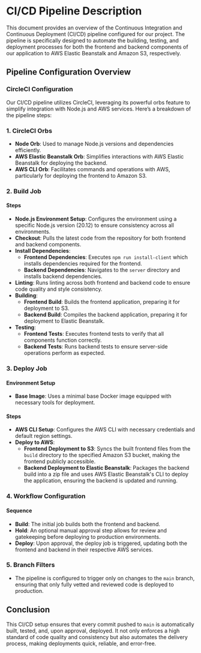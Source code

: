 # CI/CD Pipeline Description

This document provides an overview of the Continuous Integration and Continuous Deployment (CI/CD) pipeline configured for our project. The pipeline is specifically designed to automate the building, testing, and deployment processes for both the frontend and backend components of our application to AWS Elastic Beanstalk and Amazon S3, respectively.

## Pipeline Configuration Overview

### CircleCI Configuration

Our CI/CD pipeline utilizes CircleCI, leveraging its powerful orbs feature to simplify integration with Node.js and AWS services. Here’s a breakdown of the pipeline steps:

### 1. CircleCI Orbs

- **Node Orb**: Used to manage Node.js versions and dependencies efficiently.
- **AWS Elastic Beanstalk Orb**: Simplifies interactions with AWS Elastic Beanstalk for deploying the backend.
- **AWS CLI Orb**: Facilitates commands and operations with AWS, particularly for deploying the frontend to Amazon S3.

### 2. Build Job

#### Steps

- **Node.js Environment Setup**: Configures the environment using a specific Node.js version (20.12) to ensure consistency across all environments.
- **Checkout**: Pulls the latest code from the repository for both frontend and backend components.
- **Install Dependencies**:
  - **Frontend Dependencies**: Executes `npm run install-client` which installs dependencies required for the frontend.
  - **Backend Dependencies**: Navigates to the `server` directory and installs backend dependencies.
- **Linting**: Runs linting across both frontend and backend code to ensure code quality and style consistency.
- **Building**:
  - **Frontend Build**: Builds the frontend application, preparing it for deployment to S3.
  - **Backend Build**: Compiles the backend application, preparing it for deployment to Elastic Beanstalk.
- **Testing**:
  - **Frontend Tests**: Executes frontend tests to verify that all components function correctly.
  - **Backend Tests**: Runs backend tests to ensure server-side operations perform as expected.

### 3. Deploy Job

#### Environment Setup

- **Base Image**: Uses a minimal base Docker image equipped with necessary tools for deployment.

#### Steps

- **AWS CLI Setup**: Configures the AWS CLI with necessary credentials and default region settings.
- **Deploy to AWS**:
  - **Frontend Deployment to S3**: Syncs the built frontend files from the `build` directory to the specified Amazon S3 bucket, making the frontend publicly accessible.
  - **Backend Deployment to Elastic Beanstalk**: Packages the backend build into a zip file and uses AWS Elastic Beanstalk's CLI to deploy the application, ensuring the backend is updated and running.

### 4. Workflow Configuration

#### Sequence

- **Build**: The initial job builds both the frontend and backend.
- **Hold**: An optional manual approval step allows for review and gatekeeping before deploying to production environments.
- **Deploy**: Upon approval, the deploy job is triggered, updating both the frontend and backend in their respective AWS services.

### 5. Branch Filters

- The pipeline is configured to trigger only on changes to the `main` branch, ensuring that only fully vetted and reviewed code is deployed to production.

## Conclusion

This CI/CD setup ensures that every commit pushed to `main` is automatically built, tested, and, upon approval, deployed. It not only enforces a high standard of code quality and consistency but also automates the delivery process, making deployments quick, reliable, and error-free.
